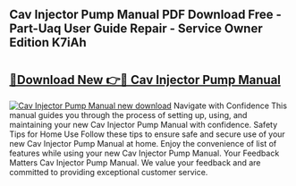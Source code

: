 ## Cav Injector Pump Manual PDF Download Free - Part-Uaq User Guide Repair - Service Owner Edition K7iAh

# <h2><a href="http://bc39077.oget.top/?id=Cav+Injector+Pump+Manual">🔗Download New 👉🔴 Cav Injector Pump Manual</a></h2>

[![Cav Injector Pump Manual new download](https://i.imgur.com/5g1atiW.png)](http://bc39077.oget.top/?id=Cav+Injector+Pump+Manual)
Navigate with Confidence This manual guides you through the process of setting up, using, and maintaining your new Cav Injector Pump Manual with confidence. Safety Tips for Home Use Follow these tips to ensure safe and secure use of your new Cav Injector Pump Manual at home. Enjoy the convenience of list of features while using your new Cav Injector Pump Manual. Your Feedback Matters Cav Injector Pump Manual. We value your feedback and are committed to providing exceptional customer service.

